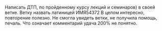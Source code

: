 Написать ДТП, по пройденному курсу лекций и семинаров) в своей ветке. Ветку назвать латиницей ИМЯ54372
В целом интересно, повторение полезно. Не смогла увидеть ветки, не получила помощь, печаль. Что означает комментарий удача 200% не понятно.